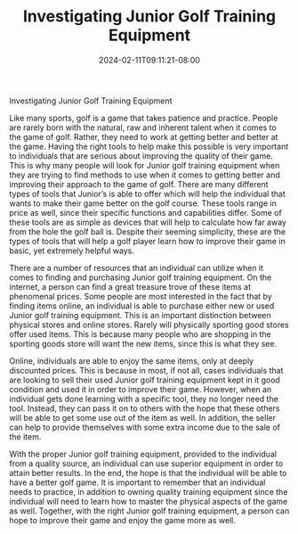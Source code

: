 ﻿---
title: "Investigating Junior Golf Training Equipment"
date: 2024-02-11T09:11:21-08:00
description: "junior golf Tips for Web Success"
featured_image: "/images/junior golf.jpg"
tags: ["junior golf"]
---

Investigating Junior Golf Training Equipment

Like many sports, golf is a game that takes patience and practice.  People are rarely born with the natural, raw and inherent talent when it comes to the game of golf.  Rather, they need to work at getting better and better at the game.  Having the right tools to help make this possible is very important to individuals that are serious about improving the quality of their game.  This is why many people will look for Junior golf training equipment when they are trying to find methods to use when it comes to getting better and improving their approach to the game of golf.  There are many different types of tools that Junior’s is able to offer which will help the individual that wants to make their game better on the golf course.  These tools range in price as well, since their specific functions and capabilities differ.  Some of these tools are as simple as devices that will help to calculate how far away from the hole the golf ball is.  Despite their seeming simplicity, these are the types of tools that will help a golf player learn how to improve their game in basic, yet extremely helpful ways.

There are a number of resources that an individual can utilize when it comes to finding and purchasing Junior golf training equipment.  On the internet, a person can find a great treasure trove of these items at phenomenal prices.  Some people are most interested in the fact that by finding items online, an individual is able to purchase either new or used Junior golf training equipment.  This is an important distinction between physical stores and online stores.  Rarely will physically sporting good stores offer used items.  This is because many people who are shopping in the sporting goods store will want the new items, since this is what they see.

Online, individuals are able to enjoy the same items, only at deeply discounted prices.  This is because in most, if not all, cases individuals that are looking to sell their used Junior golf training equipment kept in it good condition and used it in order to improve their game.  However, when an individual gets done learning with a specific tool, they no longer need the tool.  Instead, they can pass it on to others with the hope that these others will be able to get some use out of the item as well.  In addition, the seller can help to provide themselves with some extra income due to the sale of the item.  

With the proper Junior golf training equipment, provided to the individual from a quality source, an individual can use superior equipment in order to attain better results.  In the end, the hope is that the individual will be able to have a better golf game.  It is important to remember that an individual needs to practice, in addition to owning quality training equipment since the individual will need to learn how to master the physical aspects of the game as well.  Together, with the right Junior golf training equipment, a person can hope to improve their game and enjoy the game more as well.
